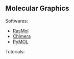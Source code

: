 ## Molecular Graphics

Softwares:
- [RasMol](http://www.openrasmol.org/)
- [Chimera](https://www.cgl.ucsf.edu/chimera/)
- [PyMOL](https://pymol.org/2/)

Tutorials:
